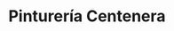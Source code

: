 ---
title: "Pinturería Centenera"
url: /ciudad-autonoma-de-buenos-aires/pintureria-centenera/
shop: pintura
---